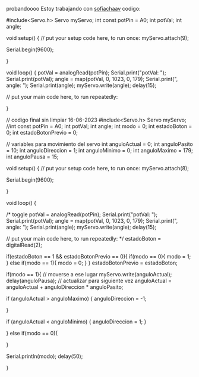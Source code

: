probandoooo
Estoy trabajando con [sofiachaav](https://github.com/sofiachaav)
codigo:

#include<Servo.h>
Servo myServo;
int const potPin = A0;
int potVal;
int angle;

void setup() {
  // put your setup code here, to run once:
 myServo.attach(9);

 Serial.begin(9600);

}

void loop() {
  potVal = analogRead(potPin);
  Serial.print("potVal: ");
  Serial.print(potVal);
  angle = map(potVal, 0, 1023, 0, 179);
  Serial.print(", angle: ");
  Serial.print(angle);
  myServo.write(angle);
  delay(15);

  // put your main code here, to run repeatedly:

}


// codigo final sin limpiar 16-06-2023
#include<Servo.h>
Servo myServo;
//int const potPin = A0;
int potVal;
int angle;
int modo = 0;
int estadoBoton = 0;
int estadoBotonPrevio = 0;

// variables para movimiento del servo
int anguloActual = 0;
int anguloPasito = 10;
int anguloDireccion = 1;
int anguloMinimo = 0;
int anguloMaximo = 179;
int anguloPausa = 15;

void setup() {
  // put your setup code here, to run once:
 myServo.attach(8);

 Serial.begin(9600);

}

void loop() {

/*
  toggle 
  potVal = analogRead(potPin);
  Serial.print("potVal: ");
  Serial.print(potVal);
  angle = map(potVal, 0, 1023, 0, 179);
  Serial.print(", angle: ");
  Serial.print(angle);
  myServo.write(angle);
  delay(15);

  // put your main code here, to run repeatedly:
*/
estadoBoton = digitalRead(2);

if(estadoBoton == 1 && estadoBotonPrevio == 0){
  if(modo == 0){
    modo = 1;
  }
  else if(modo == 1){
    modo = 0;
  }
}
estadoBotonPrevio = estadoBoton;

if(modo == 1){
  // moverse a ese lugar
  myServo.write(anguloActual);
  delay(anguloPausa);
  // actualizar para siguiente vez
  anguloActual = anguloActual + anguloDireccion * anguloPasito;

  if (anguloActual > anguloMaximo) {
    anguloDireccion = -1;

  }

   if (anguloActual < anguloMinimo) {
     anguloDireccion = 1;
  }

}
else if(modo == 0){

}

Serial.println(modo);
delay(50);

}
